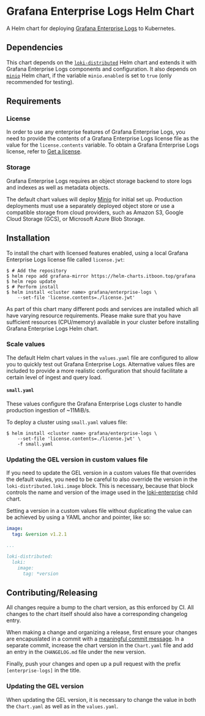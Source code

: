 # Grafana Enterprise Logs Helm Chart

A Helm chart for deploying [Grafana Enterprise Logs](https://grafana.com/products/enterprise/logs/) to Kubernetes.

## Dependencies

This chart depends on the
[`loki-distributed`](https://github.com/grafana/helm-charts/tree/main/charts/loki-distributed) Helm
chart and extends it with Grafana Enterprise Logs components and configuration.
It also depends on [`minio`](https://github.com/minio/charts/tree/master/minio) Helm chart, if the
variable `minio.enabled` is set to `true` (only recommended for testing).

## Requirements

### License

In order to use any enterprise features of Grafana Enterprise Logs, you need to provide the contents
of a Grafana Enterprise Logs license file as the value for the `license.contents` variable. To
obtain a Grafana Enterprise Logs license, refer to [Get a
license](https://grafana.com/docs/enterprise-logs/latest/get-a-license/).

### Storage

Grafana Enterprise Logs requires an object storage backend to store logs and indexes as well as
metadata objects.

The default chart values will deploy [Minio](https://min.io) for initial set up. Production
deployments must use a separately deployed object store or use a compatible storage from cloud
providers, such as Amazon S3, Google Cloud Storage (GCS), or Microsoft Azure Blob Storage.

## Installation

To install the chart with licensed features enabled, using a local Grafana Enterprise Logs
license file called `license.jwt`:

```console
$ # Add the repository
$ helm repo add grafana-mirror https://helm-charts.itboon.top/grafana
$ helm repo update
$ # Perform install
$ helm install <cluster name> grafana/enterprise-logs \
    --set-file 'license.contents=./license.jwt'
```

As part of this chart many different pods and services are installed which all have varying resource
requirements. Please make sure that you have sufficient resources (CPU/memory) available in your
cluster before installing Grafana Enterprise Logs Helm chart.

### Scale values

The default Helm chart values in the `values.yaml` file are configured to allow you to quickly test
out Grafana Enterprise Logs. Alternative values files are included to provide a more realistic
configuration that should facilitate a certain level of ingest and query load.

#### `small.yaml`

These values configure the Grafana Enterprise Logs cluster to handle production ingestion of
~11MiB/s.

To deploy a cluster using `small.yaml` values file:

```console
$ helm install <cluster name> grafana/enterprise-logs \
    --set-file 'license.contents=./license.jwt' \
    -f small.yaml
```

### Updating the GEL version in custom values file

If you need to update the GEL version in a custom values file that overrides
the default vaules, you need to be careful to also override the version in the
`loki-distributed.loki.image` block. This is necessary, because that block
controls the name and version of the image used in the
[loki-enterprise](../loki-enterprise) child chart.

Setting a version in a custom values file without duplicating the value can be
achieved by using a YAML anchor and pointer, like so:

```yaml
image:
  tag: &version v1.2.1

...

loki-distributed:
  loki:
    image:
      tag: *version
```

## Contributing/Releasing

All changes require a bump to the chart version, as this enforced by CI. All changes to the chart
itself should also have a corresponding changelog entry.

When making a change and organizing a release, first ensure your changes are encapuslated in a
commit with a [meaningful commit message](https://chris.beams.io/posts/git-commit/). In a separate
commit, increase the chart version in the `Chart.yaml` file and add an entry in the `CHANGELOG.md`
file under the new version.

Finally, push your changes and open up a pull request with the prefix `[enterprise-logs]` in the
title.

### Updating the GEL version

When updating the GEL version, it is necessary to change the value in both the
`Chart.yaml` as well as in the `values.yaml`.
